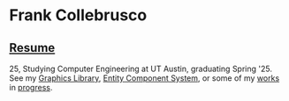 # Frank Collebrusco
## [Resume](https://drive.google.com/uc?export=download&id=1JvVf30a5W-G3EooZ9gLII2dkPyc_2CC2)
25, Studying Computer Engineering at UT Austin, graduating Spring '25.      
See my [Graphics Library](https://github.com/collebrusco/flgl), [Entity Component System](https://github.com/collebrusco/ecs), or some of my [works](https://github.com/collebrusco/adrift) in [progress](https://github.com/collebrusco/gunpowder).    
